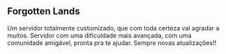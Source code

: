 ## Forgotten Lands

Um servidor totalmente customizado, que com toda certeza vai agradar a muitos.
Servidor com uma dificuldade mais avançada, com uma comunidade amigável, pronta pra te ajudar.
Sempre novas atualizações!!
